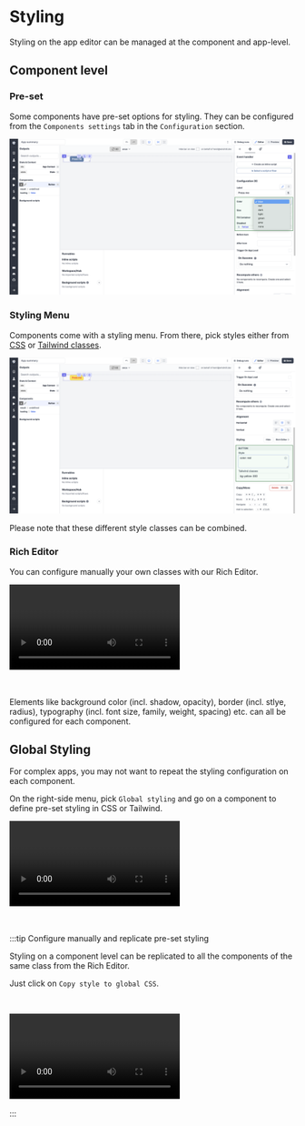 # Styling

Styling on the app editor can be managed at the component and app-level.

## Component level

### Pre-set

Some components have pre-set options for styling. They can be configured from the `Components settings` tab in the `Configuration` section.

![Pre-set colors](../../assets/apps/8_app_styling/pre_set_colors.png.webp)

### Styling Menu

Components come with a styling menu. From there, pick styles either from [CSS](https://www.w3schools.com/html/html_css.asp) or [Tailwind classes](https://tailwind.build/classes).

![Styling menu](../../assets/apps/8_app_styling/styling_menu.png.webp)

Please note that these different style classes can be combined.

### Rich Editor

You can configure manually your own classes with our Rich Editor.

<video
    className="border-2 rounded-xl object-cover w-full h-full dark:border-gray-800"
    autoPlay
    controls
    src="/videos/rich_editor.mp4"
/>

<br/>

Elements like background color (incl. shadow, opacity), border (incl. stlye, radius), typography (incl. font size, family, weight, spacing) etc. can all be configured for each component.

## Global Styling

For complex apps, you may not want to repeat the styling configuration on each component.

On the right-side menu, pick `Global styling` and go on a component to define pre-set styling in CSS or Tailwind.

<video
    className="border-2 rounded-xl object-cover w-full h-full dark:border-gray-800"
    autoPlay
    controls
    src="/videos/global_styling.mp4"
/>

<br/>

:::tip Configure manually and replicate pre-set styling

Styling on a component level can be replicated to all the components of the same class from the Rich Editor.

Just click on `Copy style to global CSS`.

<br/>

<video
    className="border-2 rounded-xl object-cover w-full h-full dark:border-gray-800"
    autoPlay
    controls
    src="/videos/copy_style_global_css.mp4"
/>

:::
